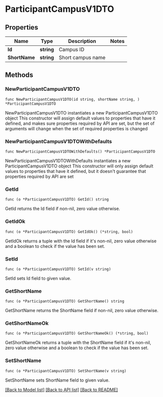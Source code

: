 # ParticipantCampusV1DTO

## Properties

Name | Type | Description | Notes
------------ | ------------- | ------------- | -------------
**Id** | **string** | Campus ID | 
**ShortName** | **string** | Short campus name | 

## Methods

### NewParticipantCampusV1DTO

`func NewParticipantCampusV1DTO(id string, shortName string, ) *ParticipantCampusV1DTO`

NewParticipantCampusV1DTO instantiates a new ParticipantCampusV1DTO object
This constructor will assign default values to properties that have it defined,
and makes sure properties required by API are set, but the set of arguments
will change when the set of required properties is changed

### NewParticipantCampusV1DTOWithDefaults

`func NewParticipantCampusV1DTOWithDefaults() *ParticipantCampusV1DTO`

NewParticipantCampusV1DTOWithDefaults instantiates a new ParticipantCampusV1DTO object
This constructor will only assign default values to properties that have it defined,
but it doesn't guarantee that properties required by API are set

### GetId

`func (o *ParticipantCampusV1DTO) GetId() string`

GetId returns the Id field if non-nil, zero value otherwise.

### GetIdOk

`func (o *ParticipantCampusV1DTO) GetIdOk() (*string, bool)`

GetIdOk returns a tuple with the Id field if it's non-nil, zero value otherwise
and a boolean to check if the value has been set.

### SetId

`func (o *ParticipantCampusV1DTO) SetId(v string)`

SetId sets Id field to given value.


### GetShortName

`func (o *ParticipantCampusV1DTO) GetShortName() string`

GetShortName returns the ShortName field if non-nil, zero value otherwise.

### GetShortNameOk

`func (o *ParticipantCampusV1DTO) GetShortNameOk() (*string, bool)`

GetShortNameOk returns a tuple with the ShortName field if it's non-nil, zero value otherwise
and a boolean to check if the value has been set.

### SetShortName

`func (o *ParticipantCampusV1DTO) SetShortName(v string)`

SetShortName sets ShortName field to given value.



[[Back to Model list]](../README.md#documentation-for-models) [[Back to API list]](../README.md#documentation-for-api-endpoints) [[Back to README]](../README.md)


